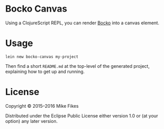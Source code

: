 # Bocko Canvas

Using a ClojureScript REPL, you can render [Bocko](https://github.com/mfikes/bocko) into a canvas element.

# Usage

```
lein new bocko-canvas my-project
```

Then find a short `README.md` at the top-level of the generated project, explaining how to get up and running.

# License

Copyright © 2015–2016 Mike Fikes

Distributed under the Eclipse Public License either version 1.0 or (at your option) any later version.
